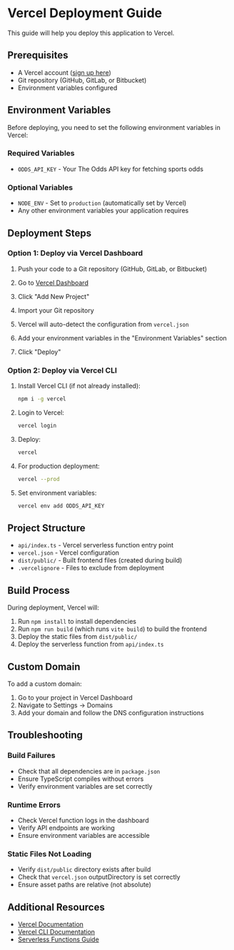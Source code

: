 # Vercel Deployment Guide

This guide will help you deploy this application to Vercel.

## Prerequisites

- A Vercel account ([sign up here](https://vercel.com/signup))
- Git repository (GitHub, GitLab, or Bitbucket)
- Environment variables configured

## Environment Variables

Before deploying, you need to set the following environment variables in Vercel:

### Required Variables

- `ODDS_API_KEY` - Your The Odds API key for fetching sports odds

### Optional Variables

- `NODE_ENV` - Set to `production` (automatically set by Vercel)
- Any other environment variables your application requires

## Deployment Steps

### Option 1: Deploy via Vercel Dashboard

1. Push your code to a Git repository (GitHub, GitLab, or Bitbucket)

2. Go to [Vercel Dashboard](https://vercel.com/dashboard)

3. Click "Add New Project"

4. Import your Git repository

5. Vercel will auto-detect the configuration from `vercel.json`

6. Add your environment variables in the "Environment Variables" section

7. Click "Deploy"

### Option 2: Deploy via Vercel CLI

1. Install Vercel CLI (if not already installed):
   ```bash
   npm i -g vercel
   ```

2. Login to Vercel:
   ```bash
   vercel login
   ```

3. Deploy:
   ```bash
   vercel
   ```

4. For production deployment:
   ```bash
   vercel --prod
   ```

5. Set environment variables:
   ```bash
   vercel env add ODDS_API_KEY
   ```

## Project Structure

- `api/index.ts` - Vercel serverless function entry point
- `vercel.json` - Vercel configuration
- `dist/public/` - Built frontend files (created during build)
- `.vercelignore` - Files to exclude from deployment

## Build Process

During deployment, Vercel will:

1. Run `npm install` to install dependencies
2. Run `npm run build` (which runs `vite build`) to build the frontend
3. Deploy the static files from `dist/public/`
4. Deploy the serverless function from `api/index.ts`

## Custom Domain

To add a custom domain:

1. Go to your project in Vercel Dashboard
2. Navigate to Settings → Domains
3. Add your domain and follow the DNS configuration instructions

## Troubleshooting

### Build Failures

- Check that all dependencies are in `package.json`
- Ensure TypeScript compiles without errors
- Verify environment variables are set correctly

### Runtime Errors

- Check Vercel function logs in the dashboard
- Verify API endpoints are working
- Ensure environment variables are accessible

### Static Files Not Loading

- Verify `dist/public` directory exists after build
- Check that `vercel.json` outputDirectory is set correctly
- Ensure asset paths are relative (not absolute)

## Additional Resources

- [Vercel Documentation](https://vercel.com/docs)
- [Vercel CLI Documentation](https://vercel.com/docs/cli)
- [Serverless Functions Guide](https://vercel.com/docs/functions)

